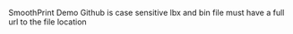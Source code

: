 SmoothPrint Demo
Github is case sensitive
lbx and bin file must have a full url to the file location
